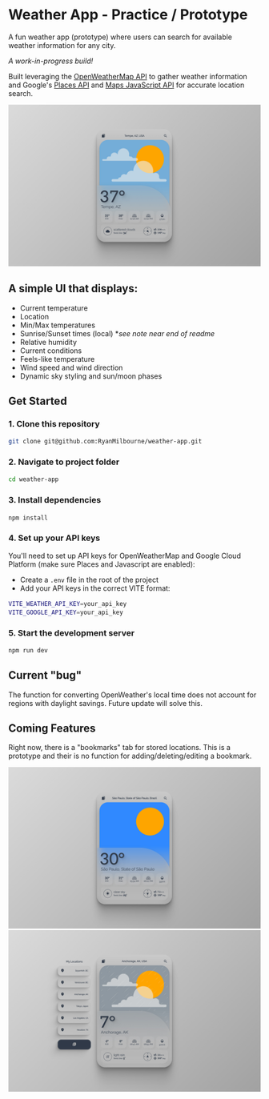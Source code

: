 # Weather App - Practice / Prototype

A fun weather app (prototype) where users can search for available weather information for any city.

_A work-in-progress build!_

Built leveraging the [OpenWeatherMap API](https://openweathermap.org/api) to gather weather information and Google's [Places API](https://developers.google.com/maps/documentation/places/web-service/overview) and [Maps JavaScript API](https://developers.google.com/maps/documentation/javascript/overview) for accurate location search.

![Weather-App Preview](./public/screenshots/weather-app-screengrab-1.jpg)

## A simple UI that displays:

- Current temperature
- Location
- Min/Max temperatures
- Sunrise/Sunset times (local) \*_see note near end of readme_
- Relative humidity
- Current conditions
- Feels-like temperature
- Wind speed and wind direction
- Dynamic sky styling and sun/moon phases

## Get Started

### 1. Clone this repository

```bash
git clone git@github.com:RyanMilbourne/weather-app.git
```

### 2. Navigate to project folder

```bash
cd weather-app
```

### 3. Install dependencies

```bash
npm install
```

### 4. Set up your API keys

You'll need to set up API keys for OpenWeatherMap and Google Cloud Platform (make sure Places and Javascript are enabled):

- Create a `.env` file in the root of the project
- Add your API keys in the correct VITE format:

```bash
VITE_WEATHER_API_KEY=your_api_key
VITE_GOOGLE_API_KEY=your_api_key
```

### 5. Start the development server

```bash
npm run dev
```

## Current "bug"

The function for converting OpenWeather's local time does not account for regions with daylight savings. Future update will solve this.

## Coming Features

Right now, there is a "bookmarks" tab for stored locations. This is a prototype and their is no function for adding/deleting/editing a bookmark.

![Weather-App Preview](./public/screenshots/weather-app-screengrab-2.jpg)
![Weather-App Preview](./public/screenshots/weather-app-screengrab-3.jpg)
